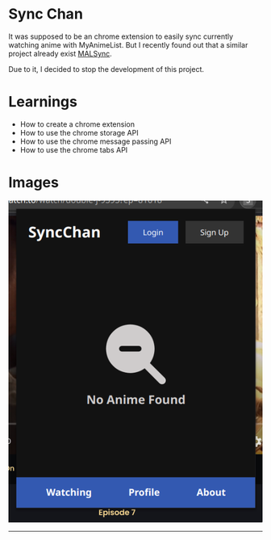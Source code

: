 # Sync Chan

It was supposed to be an chrome extension to easily sync currently watching anime with MyAnimeList. But I recently found out that a similar project already exist [MALSync](https://github.com/MALSync/MALSync). 

Due to it, I decided to stop the development of this project. 

# Learnings

- How to create a chrome extension
- How to use the chrome storage API
- How to use the chrome message passing API
- How to use the chrome tabs API

# Images

![extension-image](./images/extension.png)

---

